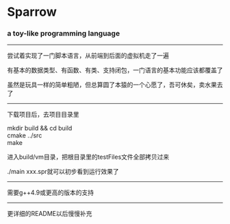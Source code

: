 # Sparrow
### a toy-like programming language

---

尝试着实现了一门脚本语言，从前端到后面的虚拟机走了一遍

有基本的数据类型、有函数、有类、支持闭包，一门语言的基本功能应该都覆盖了

虽然是玩具一样的简单粗陋，但总算圆了本猿的一个心愿了，吾可休矣，卖水果去了

---

下载项目后，去项目目录里

mkdir build && cd build  
cmake ../src  
make  

进入build/vm目录，把根目录里的testFiles文件全部拷贝过来

./main xxx.spr就可以初步看到运行效果了

---

需要g++4.9或更高的版本的支持

---

更详细的README以后慢慢补充
